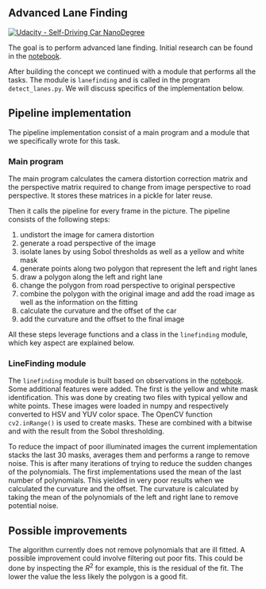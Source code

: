 ## Advanced Lane Finding
[![Udacity - Self-Driving Car NanoDegree](https://s3.amazonaws.com/udacity-sdc/github/shield-carnd.svg)](http://www.udacity.com/drive)

The goal is to perform advanced lane finding. Initial research can be found in the [notebook](https://github.com/abossenbroek/CarND-Advanced-Lane-Lines/blob/master/Advanced_Lane_finding.ipynb).

After building the concept we continued with a module that performs all the tasks. The module
is `lanefinding` and is called in the program `detect_lanes.py`. We will discuss specifics of the
implementation below.

## Pipeline implementation
The pipeline implementation consist of a main program and a module that we specifically wrote
for this task. 

### Main program
The main program calculates the camera distortion correction matrix and the perspective matrix required
to change from image perspective to road perspective. It stores these matrices in a pickle for later reuse. 

Then it calls the pipeline for every frame in the picture. The pipeline consists of the following steps:
1. undistort the image for camera distortion
2. generate a road perspective of the image
3. isolate lanes by using Sobol thresholds as well as a yellow and white mask
4. generate points along two polygon that represent the left and right lanes
5. draw a polygon along the left and right lane
6. change the polygon from road perspective to original perspective
7. combine the polygon with the original image and add the road image as well as the information on the fitting
8. calculate the curvature and the offset of the car
9. add the curvature and the offset to the final image

All these steps leverage functions and a class in the `linefinding` module, which key aspect are explained below.

### LineFinding module
The `linefinding` module is built based on observations in the [notebook](https://github.com/abossenbroek/CarND-Advanced-Lane-Lines/blob/master/Advanced_Lane_finding.ipynb).
Some additional features were added. The first is the yellow and white mask identification. This was done by creating two files
with typical yellow and white points. These images were loaded in numpy and respectively converted to HSV and YUV color
space. The OpenCV function `cv2.inRange()` is used to create masks. These are combined with a bitwise and with the result
from the Sobol thresholding.

To reduce the impact of poor illuminated images the current implementation stacks the last 30 masks, averages them and
performs a range to remove noise. This is after many iterations of trying to reduce the sudden changes of the polynomials.
The first implementations used the mean of the last number of polynomials. This yielded in very poor results when we 
calculated the curvature and the offset. The curvature is calculated by taking the mean of the polynomials of the left and
right lane to remove potential noise.

## Possible improvements
The algorithm currently does not remove polynomials that are ill fitted. A possible improvement could involve filtering out 
poor fits. This could be done by inspecting the $R^2$ for example,  this is the residual of the fit. The lower the value the
less likely the polygon is a good fit.
